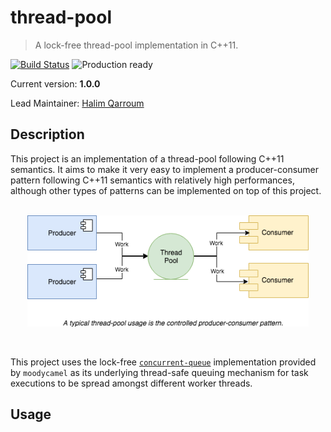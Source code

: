 # thread-pool
> A lock-free thread-pool implementation in C++11.

[![Build Status](https://travis-ci.org/HQarroum/thread-pool.svg?branch=master)](https://travis-ci.org/HQarroum/thread-pool)
![Production ready](https://img.shields.io/badge/status-experimental-brightgreen.svg)

Current version: **1.0.0**

Lead Maintainer: [Halim Qarroum](mailto:hqm.post@gmail.com)

## Description

This project is an implementation of a thread-pool following C++11 semantics. It aims to make it very easy to implement a producer-consumer pattern following C++11 semantics with relatively high performances, although other types of patterns can be implemented on top of this project.

<p align="center"><br>
 <img width="450" src="docs/controlled-producer-consumer.png" />
</p><br>

This project uses the lock-free [`concurrent-queue`](https://github.com/cameron314/concurrentqueue/) implementation provided by `moodycamel` as its underlying thread-safe queuing mechanism for task executions to be spread amongst different worker threads.

## Usage
